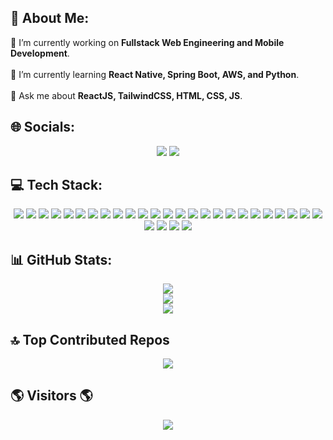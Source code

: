 ## 💫 About Me:
🔭 I’m currently working on **Fullstack Web Engineering and Mobile Development**.<br>  
🌱 I’m currently learning **React Native, Spring Boot, AWS, and Python**.<br>  
💬 Ask me about **ReactJS, TailwindCSS, HTML, CSS, JS**.  

## 🌐 Socials:  
<p align="center">
  <a href="https://linkedin.com/in/mreuslu"><img src="https://img.shields.io/badge/LinkedIn-%230077B5.svg?style=flat&logo=linkedin&logoColor=white" /></a>
  <a href="mailto:emreuslu256@gmail.com"><img src="https://img.shields.io/badge/Email-D14836?style=flat&logo=gmail&logoColor=white" /></a>
</p>

## 💻 Tech Stack:
<p align="center">
  <img src="https://img.shields.io/badge/React-003554?style=for-the-badge&logo=react&logoColor=61DAFB" />
  <img src="https://img.shields.io/badge/React Native-003554?style=for-the-badge&logo=react&logoColor=61DAFB" />
  <img src="https://img.shields.io/badge/React Router-38617f?style=for-the-badge&logo=react-router&logoColor=white" />
  <img src="https://img.shields.io/badge/React Hook Form-29728a?style=for-the-badge&logo=reacthookform&logoColor=white" />
  <img src="https://img.shields.io/badge/Semantic UI React-496a6c?style=for-the-badge&logo=SemanticUIReact&logoColor=white" />
  <img src="https://img.shields.io/badge/AWS-FF9900?style=for-the-badge&logo=amazon-aws&logoColor=white" />
  <img src="https://img.shields.io/badge/Java-ED8B00?style=for-the-badge&logo=openjdk&logoColor=white" />
  <img src="https://img.shields.io/badge/JavaScript-29728a?style=for-the-badge&logo=javascript&logoColor=F7DF1E" />
  <img src="https://img.shields.io/badge/Spring-6DB33F?style=for-the-badge&logo=spring&logoColor=white" />
  <img src="https://img.shields.io/badge/PostgreSQL-003554?style=for-the-badge&logo=postgresql&logoColor=white" />
  <img src="https://img.shields.io/badge/Postman-FF6C37?style=for-the-badge&logo=postman&logoColor=white" />
  <img src="https://img.shields.io/badge/HTML5-E34F26?style=for-the-badge&logo=html5&logoColor=white" />
  <img src="https://img.shields.io/badge/C-003554?style=for-the-badge&logo=c&logoColor=white" />
  <img src="https://img.shields.io/badge/Cloudflare-F38020?style=for-the-badge&logo=Cloudflare&logoColor=white" />
  <img src="https://img.shields.io/badge/Firebase-039BE5?style=for-the-badge&logo=firebase" />
  <img src="https://img.shields.io/badge/Render-46E3B7?style=for-the-badge&logo=render&logoColor=white" />
  <img src="https://img.shields.io/badge/Ionic-003554?style=for-the-badge&logo=Ionic&logoColor=white" />
  <img src="https://img.shields.io/badge/jQuery-29728a?style=for-the-badge&logo=jquery&logoColor=white" />
  <img src="https://img.shields.io/badge/JWT-black?style=for-the-badge&logo=JSON%20web%20tokens" />
  <img src="https://img.shields.io/badge/NextJS-003554?style=for-the-badge&logo=next.js&logoColor=white" />
  <img src="https://img.shields.io/badge/Apache Maven-C71A36?style=for-the-badge&logo=Apache%20Maven&logoColor=white" />
  <img src="https://img.shields.io/badge/Firebase-a08021?style=for-the-badge&logo=firebase&logoColor=ffcd34" />
  <img src="https://img.shields.io/badge/PostgreSQL-29728a?style=for-the-badge&logo=postgresql&logoColor=white" />
  <img src="https://img.shields.io/badge/Supabase-3ECF8E?style=for-the-badge&logo=supabase&logoColor=white" />
  <img src="https://img.shields.io/badge/Canva-496a6c?style=for-the-badge&logo=Canva&logoColor=white" />
  <img src="https://img.shields.io/badge/GitHub-003554?style=for-the-badge&logo=github&logoColor=white" />
  <img src="https://img.shields.io/badge/Git-F05033?style=for-the-badge&logo=git&logoColor=white" />
  <img src="https://img.shields.io/badge/Jira-003554?style=for-the-badge&logo=jira&logoColor=white" />
  <img src="https://img.shields.io/badge/Swagger-496a6c?style=for-the-badge&logo=swagger&logoColor=white" />
</p>

## 📊 GitHub Stats:
<p align="center">
  <img src="https://github-readme-stats.vercel.app/api?username=rakun256&theme=blueberry&bg_color=003554&title_color=e0edf5&text_color=38617f&hide_border=true&include_all_commits=true&count_private=true" />
  <br/>
  <img src="https://streak-stats.demolab.com?user=rakun256&theme=blueberry&background=003554&border=e0edf5&stroke=29728a&hide_border=true" />
  <br/>
  <img src="https://github-readme-stats.vercel.app/api/top-langs/?username=rakun256&theme=blueberry&bg_color=003554&title_color=e0edf5&text_color=38617f&hide_border=true&include_all_commits=true&count_private=true&layout=compact" />
</p>

## 🔝 Top Contributed Repos  
<p align="center">
  <img src="https://github-contributor-stats.vercel.app/api?username=rakun256&limit=5&theme=blueberry&bg_color=003554&title_color=e0edf5&text_color=38617f&combine_all_yearly_contributions=true" />
</p>

## 🌎 Visitors 🌎  
<p align="center">
  <img src="https://komarev.com/ghpvc/?username=rakun256&color=e0edf5&style=flat-square&label=🌎%20Profile%20Visitors%20🌎" />
</p>
